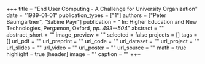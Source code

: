 +++
title = "End User Computing - A Challenge for University Organization"
date = "1989-01-01"
publication_types = ["1"]
authors = ["Peter Baumgartner", "Sabine Payr"]
publication = " In: Higher Education and New Technologies, Pergamon, Oxford, _pp. 493--504_"
abstract = ""
abstract_short = ""
image_preview = ""
selected = false
projects = []
tags = []
url_pdf = ""
url_preprint = ""
url_code = ""
url_dataset = ""
url_project = ""
url_slides = ""
url_video = ""
url_poster = ""
url_source = ""
math = true
highlight = true
[header]
image = ""
caption = ""
+++
